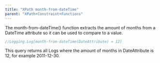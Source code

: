 ```yaml
---
title: "XPath month-from-dateTime"
parent: "XPath+Constraint+Functions"
---
```



The month-from-dateTime() function extracts the amount of months from a DateTime attribute so it can be used to compare to a value.

```java
//Logging.Log[month-from-dateTime(DateAttribute) = 12]
```

This query returns all Logs where the amount of months in DateAttribute is 12, for example 2011-12-30.
